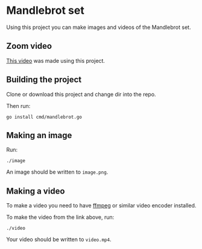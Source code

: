 # Mandlebrot set

Using this project you can make images and videos of the Mandlebrot set.

## Zoom video

[This video](https://www.youtube.com/watch?v=Z5R7WNN8Hbs) was made using this project.

## Building the project

Clone or download this project and change dir into the repo.

Then run:

`go install cmd/mandlebrot.go`

## Making an image

Run:

`./image`

An image should be written to `image.png`.

## Making a video

To make a video you need to have [ffmpeg](https://ffmpeg.org/) or similar video encoder installed.

To make the video from the link above, run:

`./video`

Your video should be written to `video.mp4`.
